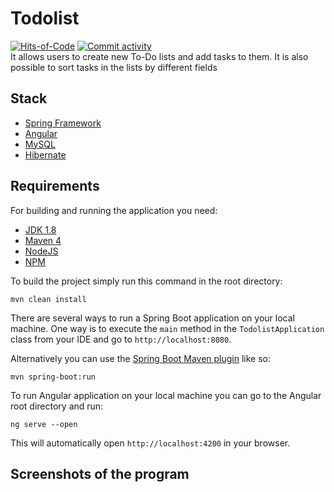 # Todolist

[![Hits-of-Code](https://hitsofcode.com/github/smithros/booknet)](https://hitsofcode.com/view/github/anrysliusar/todolist)
[![Commit activity](https://img.shields.io/github/commit-activity/y/smithros/booknet)](https://github.com/anrysliusar/todolist/graphs/commit-activity)
<br>
It allows users to create new To-Do lists and add tasks to them. 
It is also possible to sort tasks in the lists by different fields
<br>

## Stack

- [Spring Framework](https://spring.io/)
- [Angular](https://angular.io/)
- [MySQL](https://www.mysql.com/)
- [Hibernate](https://hibernate.org/)

## Requirements

For building and running the application you need:

- [JDK 1.8](http://www.oracle.com/technetwork/java/javase/downloads/jdk8-downloads-2133151.html)
- [Maven 4](https://maven.apache.org)
- [NodeJS](https://nodejs.org)
- [NPM](https://www.npmjs.com/)

To build the project simply run this command in the root directory: 
```shell
mvn clean install 
```
There are several ways to run a Spring Boot application on your local machine. 
One way is to execute the `main` method in the `TodolistApplication` class from your IDE 
and go to `http://localhost:8080`. 

Alternatively you can use the 
[Spring Boot Maven plugin](https://docs.spring.io/spring-boot/docs/current/reference/html/build-tool-plugins-maven-plugin.html) like so:

```shell
mvn spring-boot:run
```

To run Angular application on your local machine 
you can go to the Angular root directory and run:

```shell
ng serve --open
```
This will automatically open `http://localhost:4200` in your browser.

## Screenshots of the program

